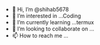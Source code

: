 - 👋 Hi, I’m @shihab5678
- 👀 I’m interested in ...Coding
- 🌱 I’m currently learning ...termux
- 💞️ I’m looking to collaborate on ...
- 📫 How to reach me ...

<!---
shihab5678/shihab5678 is a ✨ special ✨ repository because its `README.md` (this file) appears on your GitHub profile.
You can click the Preview link to take a look at your changes.
--->
